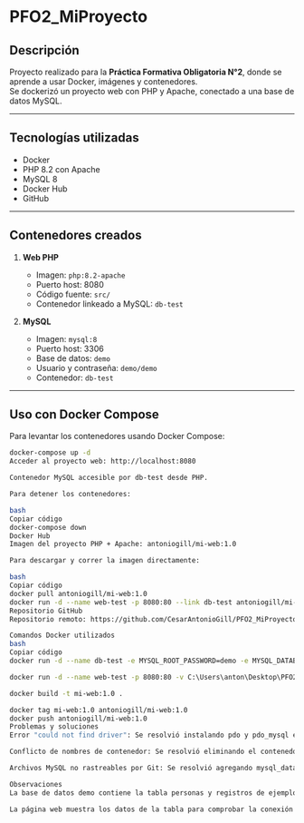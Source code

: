 # PFO2_MiProyecto

## Descripción
Proyecto realizado para la **Práctica Formativa Obligatoria N°2**, donde se aprende a usar Docker, imágenes y contenedores.  
Se dockerizó un proyecto web con PHP y Apache, conectado a una base de datos MySQL.

---

## Tecnologías utilizadas
- Docker
- PHP 8.2 con Apache
- MySQL 8
- Docker Hub
- GitHub

---

## Contenedores creados

1. **Web PHP**
   - Imagen: `php:8.2-apache`
   - Puerto host: 8080
   - Código fuente: `src/`
   - Contenedor linkeado a MySQL: `db-test`

2. **MySQL**
   - Imagen: `mysql:8`
   - Puerto host: 3306
   - Base de datos: `demo`
   - Usuario y contraseña: `demo/demo`
   - Contenedor: `db-test`

---

## Uso con Docker Compose

Para levantar los contenedores usando Docker Compose:

```bash
docker-compose up -d
Acceder al proyecto web: http://localhost:8080

Contenedor MySQL accesible por db-test desde PHP.

Para detener los contenedores:

bash
Copiar código
docker-compose down
Docker Hub
Imagen del proyecto PHP + Apache: antoniogill/mi-web:1.0

Para descargar y correr la imagen directamente:

bash
Copiar código
docker pull antoniogill/mi-web:1.0
docker run -d --name web-test -p 8080:80 --link db-test antoniogill/mi-web:1.0
Repositorio GitHub
Repositorio remoto: https://github.com/CesarAntonioGill/PFO2_MiProyecto

Comandos Docker utilizados
bash
Copiar código
docker run -d --name db-test -e MYSQL_ROOT_PASSWORD=demo -e MYSQL_DATABASE=demo -e MYSQL_USER=demo -e MYSQL_PASSWORD=demo -v mysql_data:/var/lib/mysql mysql:8

docker run -d --name web-test -p 8080:80 -v C:\Users\anton\Desktop\PFO2_MiProyecto\src:/var/www/html --link db-test php:8.2-apache

docker build -t mi-web:1.0 .

docker tag mi-web:1.0 antoniogill/mi-web:1.0
docker push antoniogill/mi-web:1.0
Problemas y soluciones
Error "could not find driver": Se resolvió instalando pdo y pdo_mysql en el Dockerfile.

Conflicto de nombres de contenedor: Se resolvió eliminando el contenedor existente con docker rm -f web-test.

Archivos MySQL no rastreables por Git: Se resolvió agregando mysql_data/ en .gitignore.

Observaciones
La base de datos demo contiene la tabla personas y registros de ejemplo.

La página web muestra los datos de la tabla para comprobar la conexión PHP-MySQL.